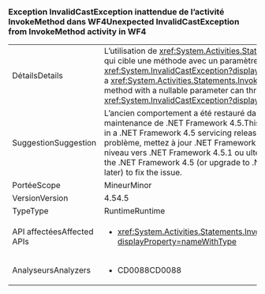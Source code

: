 ### <a name="unexpected-invalidcastexception-from-invokemethod-activity-in-wf4"></a><span data-ttu-id="7d2e4-101">Exception InvalidCastException inattendue de l’activité InvokeMethod dans WF4</span><span class="sxs-lookup"><span data-stu-id="7d2e4-101">Unexpected InvalidCastException from InvokeMethod activity in WF4</span></span>

|   |   |
|---|---|
|<span data-ttu-id="7d2e4-102">Détails</span><span class="sxs-lookup"><span data-stu-id="7d2e4-102">Details</span></span>|<span data-ttu-id="7d2e4-103">L’utilisation de <xref:System.Activities.Statements.InvokeMethod> qui cible une méthode avec un paramètre nullable peut lever <xref:System.InvalidCastException?displayProperty=name>.</span><span class="sxs-lookup"><span data-stu-id="7d2e4-103">Using a <xref:System.Activities.Statements.InvokeMethod> that targets a method with a nullable parameter can throw an <xref:System.InvalidCastException?displayProperty=name>.</span></span>|
|<span data-ttu-id="7d2e4-104">Suggestion</span><span class="sxs-lookup"><span data-stu-id="7d2e4-104">Suggestion</span></span>|<span data-ttu-id="7d2e4-105">L’ancien comportement a été restauré dans une version de maintenance de .NET Framework 4.5.</span><span class="sxs-lookup"><span data-stu-id="7d2e4-105">This behavior was reverted in a .NET Framework 4.5 servicing release.</span></span> <span data-ttu-id="7d2e4-106">Pour résoudre ce problème, mettez à jour .NET Framework 4.5 (ou mettez-le à niveau vers .NET Framework 4.5.1 ou ultérieur).</span><span class="sxs-lookup"><span data-stu-id="7d2e4-106">Please update the .NET Framework 4.5 (or upgrade to .NET Framework 4.5.1 or later) to fix the issue.</span></span>|
|<span data-ttu-id="7d2e4-107">Portée</span><span class="sxs-lookup"><span data-stu-id="7d2e4-107">Scope</span></span>|<span data-ttu-id="7d2e4-108">Mineur</span><span class="sxs-lookup"><span data-stu-id="7d2e4-108">Minor</span></span>|
|<span data-ttu-id="7d2e4-109">Version</span><span class="sxs-lookup"><span data-stu-id="7d2e4-109">Version</span></span>|<span data-ttu-id="7d2e4-110">4.5</span><span class="sxs-lookup"><span data-stu-id="7d2e4-110">4.5</span></span>|
|<span data-ttu-id="7d2e4-111">Type</span><span class="sxs-lookup"><span data-stu-id="7d2e4-111">Type</span></span>|<span data-ttu-id="7d2e4-112">Runtime</span><span class="sxs-lookup"><span data-stu-id="7d2e4-112">Runtime</span></span>|
|<span data-ttu-id="7d2e4-113">API affectées</span><span class="sxs-lookup"><span data-stu-id="7d2e4-113">Affected APIs</span></span>|<ul><li><xref:System.Activities.Statements.InvokeMethod.Parameters?displayProperty=nameWithType></li></ul>|
|<span data-ttu-id="7d2e4-114">Analyseurs</span><span class="sxs-lookup"><span data-stu-id="7d2e4-114">Analyzers</span></span>|<ul><li><span data-ttu-id="7d2e4-115">CD0088</span><span class="sxs-lookup"><span data-stu-id="7d2e4-115">CD0088</span></span></li></ul>|

